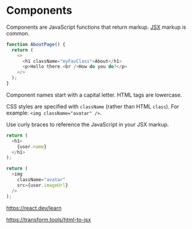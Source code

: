 # Components

Components are JavaScript functions that return markup. [JSX](https://react.dev/learn/writing-markup-with-jsx) markup is common.

```js
function AboutPage() {
  return (
    <>
      <h1 className="myFavClass">About</h1>
      <p>Hello there.<br />How do you do?</p>
    </>
  );
}
```

Component names start with a capital letter. HTML tags are lowercase.

CSS styles are specified with `className` (rather than HTML `class`). For example: `<img className="avatar" />`.

Use curly braces to reference the JavaScript in your JSX markup.

```js
return (
  <h1>
    {user.name}
  </h1>
);
```

```js
return (
  <img
    className="avatar"
    src={user.imageUrl}
  />
);
```

https://react.dev/learn

https://transform.tools/html-to-jsx
